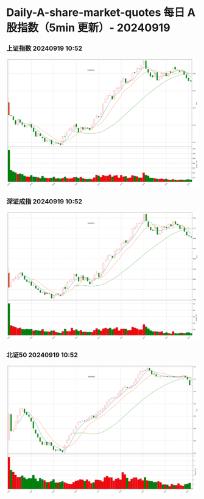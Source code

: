 
# Daily-A-share-market-quotes 每日 A 股指数（5min 更新）- 20240919

### 上证指数 20240919 10:52
![](./fig/2024/9/20240919-sh000001.png)

### 深证成指 20240919 10:52
![](./fig/2024/9/20240919-sz399001.png)

### 北证50 20240919 10:52
![](./fig/2024/9/20240919-bj899050.png)
